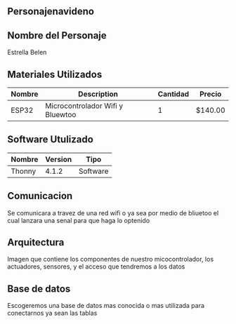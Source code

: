 ## Personajenavideno
## Nombre del Personaje
Estrella Belen
## Materiales Utilizados

| Nombre | Description |Cantidad|Precio|
|---|---|---|---|
|ESP32|Microcontrolador Wifi y Bluewtoo|1|$140.00|
## Software Utulizado
|Nombre|Version|Tipo|
|---|---|--|
|Thonny|4.1.2|Software|
## Comunicacion
Se comunicara a travez de una red wifi o ya sea por medio de bliuetoo el cual lanzara una senal para que haga lo optenido
## Arquitectura
Imagen que contiene los componentes de nuestro micocontrolador, los actuadores, sensores, y el acceso que tendremos a los datos
## Base de datos
Escogeremos una base de datos mas conocida o mas utilizada para conectarnos ya sean las tablas 

